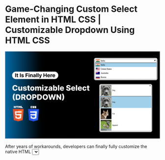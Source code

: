 # Game-Changing Custom Select Element in HTML CSS | Customizable Dropdown Using HTML CSS

![Game-Changing Custom Select Element in HTML CSS | Customizable Dropdown Using HTML CSS](./images/CustomizableSelect.png)

After years of workarounds, developers can finally fully customize the native HTML <select> element using pure HTML and CSS. This new feature provides complete styling flexibility—no JavaScript hacks or external libraries needed. It's a huge leap forward for creating modern, accessible, and fully custom dropdowns with ease.
